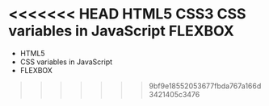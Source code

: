 <<<<<<< HEAD
HTML5
CSS3
CSS variables in JavaScript
FLEXBOX
=======
- HTML5
- CSS variables in JavaScript
- FLEXBOX

>>>>>>> 9bf9e18552053677fbda767a166d3421405c3476
